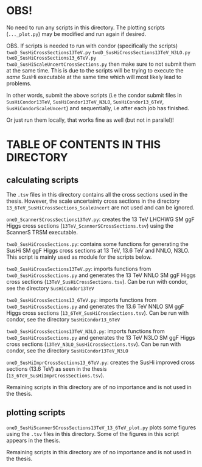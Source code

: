 # OBS!

No need to run any scripts in this directory. The plotting scripts (`..._plot.py`)
may be modified and run again if desired.

OBS. If scripts is needed to run with condor (specifically the scripts) 
`twoD_SusHiCrossSections13TeV.py`
`twoD_SusHiCrossSections13TeV_N3LO.py`
`twoD_SusHiCrossSections13_6TeV.py`
`twoD_SusHiScaleUncertCrossSections.py`
then make sure to not submit them at the same time. This is due to the
scripts will be trying to execute the _same_ SusHi executable at the
same time which will most likely lead to problems.

In other words, submit the above scripts (i.e the condor submit files in `SusHiCondor13TeV`,
`SusHiCondor13TeV_N3LO`, `SusHiCondor13_6TeV`, `SusHiCondorScaleUncert`) and sequentially,
i.e after each job has finished. 

Or just run them locally, that works fine as well (but not in parallel)!

# TABLE OF CONTENTS IN THIS DIRECTORY

## calculating scripts

The `.tsv` files in this directory contains all the cross sections
used in the thesis. However, the scale uncertainty cross sections in the
directory `13_6TeV_SusHiCrossSections_ScaleUncert` are not used and can
be ignored.

`oneD_ScannerSCrossSections13TeV.py`: creates the 13 TeV LHCHWG SM ggF Higgs cross 
sections (`13TeV_ScannerSCrossSections.tsv`) using the ScannerS TRSM executable.

`twoD_SusHiCrossSections.py`: contains some functions for generating the SusHi SM ggF
Higgs cross sections at 13 TeV, 13.6 TeV and NNLO, N3LO. This script is mainly used
as module for the scripts below.

`twoD_SusHiCrossSections13TeV.py`: imports functions from `twoD_SusHiCrossSections.py`
and generates the 13 TeV NNLO SM ggF Higgs cross sections (`13TeV_SusHiCrossSections.tsv`).
Can be run with condor, see the directory `SusHiCondor13TeV`

`twoD_SusHiCrossSections13_6TeV.py`: imports functions from `twoD_SusHiCrossSections.py`
and generates the 13.6 TeV NNLO SM ggF Higgs cross sections (`13_6TeV_SusHiCrossSections.tsv`).
Can be run with condor, see the directory `SusHiCondor13_6TeV`

`twoD_SusHiCrossSections13TeV_N3LO.py`: imports functions from `twoD_SusHiCrossSections.py`
and generates the 13 TeV N3LO SM ggF Higgs cross sections (`13TeV_N3LO_SusHiCrossSections.tsv`).
Can be run with condor, see the directory `SusHiCondor13TeV_N3LO`

`oneD_SusHiImprCrossSections13_6TeV.py`: creates the SusHi improved cross sections
(13.6 TeV) as seen in the thesis (`13_6TeV_SusHiImprCrossSections.tsv`).

Remaining scripts in this directory are of no importance and is not used in the thesis.

## plotting scripts

`oneD_SusHiScannerSCrossSections13TeV_13_6TeV_plot.py` plots some figures using the `.tsv`
files in this directory. Some of the figures in this script appears in the thesis.

Remaining scripts in this directory are of no importance and is not used in the thesis.
